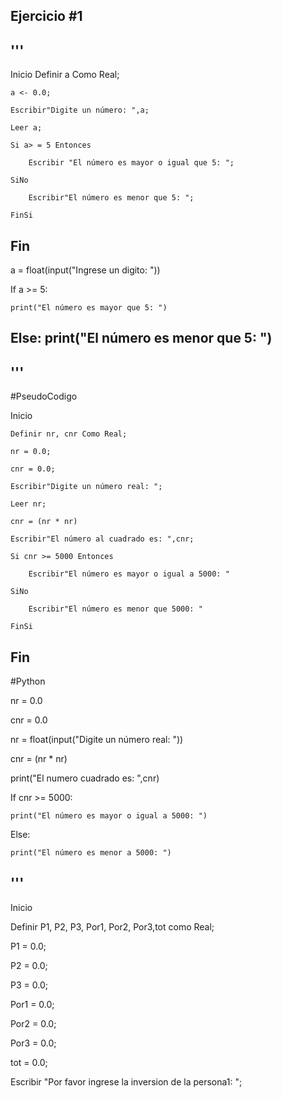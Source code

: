 ## Ejercicio #1

'''
----
Inicio
    Definir a Como Real;
    
    a <- 0.0;

    Escribir"Digite un número: ",a;

    Leer a;

    Si a> = 5 Entonces

        Escribir "El número es mayor o igual que 5: ";

    SiNo

        Escribir"El número es menor que 5: ";  

    FinSi  

Fin
----
a = float(input("Ingrese un digito: "))

If a >= 5:

    print("El número es mayor que 5: ")

Else:
    print("El número es menor que 5: ")
----
'''
----
#PseudoCodigo

Inicio

    Definir nr, cnr Como Real;

    nr = 0.0;

    cnr = 0.0;

    Escribir"Digite un número real: ";

    Leer nr;

    cnr = (nr * nr)

    Escribir"El número al cuadrado es: ",cnr;

    Si cnr >= 5000 Entonces

        Escribir"El número es mayor o igual a 5000: "

    SiNo

        Escribir"El número es menor que 5000: "

    FinSi
Fin
----
#Python

nr = 0.0

cnr = 0.0

nr = float(input("Digite un número real: "))

cnr = (nr * nr)

print("El numero cuadrado es: ",cnr)

If cnr >= 5000:

    print("El número es mayor o igual a 5000: ")

Else:

    print("El número es menor a 5000: ")
    
'''
----

Inicio 

  Definir P1, P2, P3, Por1, Por2, Por3,tot como Real;

  P1 = 0.0;

  P2 = 0.0;

  P3 = 0.0;

  Por1 = 0.0;

  Por2 = 0.0;

  Por3 = 0.0;

  tot = 0.0;

  Escribir "Por favor ingrese la inversion de la persona1: ";

  
